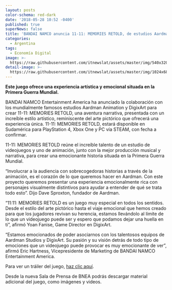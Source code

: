 ```yaml
---
layout: posts
color-schema: red-dark
date: '2018-05-28 10:52 -0400'
published: true
superNews: false
title: 'BANDAI NAMCO anuncia 11-11: MEMORIES RETOLD, de estudios Aardman and Digixart'
categories:
  - Argentina
tags:
  - Economía Digital
image: >-
  https://raw.githubusercontent.com/itnewslat/assets/master/img/540x320/Memories-Retold-p.jpg
detail-image: >-
  https://raw.githubusercontent.com/itnewslat/assets/master/img/1024x680/Memories-Retold-g.jpg
---
```

**Este juego ofrece una experiencia artística y emocional situada en la Primera Guerra Mundial.**
 
BANDAI NAMCO Entertainment America ha anunciado la colaboración con los mundialmente famosos estudios Aardman Animation y DigixArt para crear 11-11: MEMORIES RETOLD, una aventura narrativa, presentada con un increíble estilo artístico, reminiscente del arte pictórico que ofrecerá una experiencia única. 11-11: MEMORIES RETOLD, estará disponible en Sudamérica para PlayStation 4, Xbox One y PC vía STEAM, con fecha a confirmar.

11-11: MEMORIES RETOLD reúne el increíble talento de un estudio de videojuegos y uno de animación, junto con la mejor producción musical y narrativa, para crear una emocionante historia situada en la Primera Guerra Mundial.

“Involucrar a la audiencia con sobrecogedoras historias a través de la animación, es el corazón de lo que queremos hacer en Aardman. Con este proyecto queremos presentar una experiencia emocionalmente rica con personajes visualmente distintivos para ayudar a entender de qué se trata todo esto”. Dijo Dave Sproxton, fundador de Aardman.

“11:11: MEMORIES RETOLD es un juego muy especial en todos los sentidos. Desde el estilo del arte pictórico hasta el viaje emocional que hemos creado para que los jugadores revivan su herencia, estamos llevándolo al límite de lo que un videojuego puede ser y espero que podamos dejar una huella en ti”, afirmó Yoan Fanise, Game Director en DigixArt.

“Estamos emocionados de poder asociarnos con los talentosos equipos de Aardman Studios y DigixArt. Su pasión y su visión detrás de todo tipo de emociones que un videojuego puede provocar es muy emocionante de ver”, afirmó Eric Hartness, Vicepresidente de Marketing de BANDAI NAMCO Entertainment America.

Para ver un tráiler del juego, [haz clic aquí](https://youtu.be/x6cYeBO8zwc).

Desde la nueva Sala de Prensa de BNEA podrás descargar material adicional del juego, como imágenes y videos. 